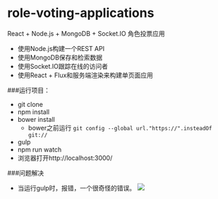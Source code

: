 # role-voting-applications
React + Node.js + MongoDB + Socket.IO 角色投票应用

* 使用Node.js构建一个REST API
* 使用MongoDB保存和检索数据
* 使用Socket.IO跟踪在线的访问者
* 使用React + Flux和服务端渲染来构建单页面应用

###运行项目：

* git clone
* npm install
* bower install
	* bower之前运行 `git config --global url."https://".insteadOf git://`
* gulp
* npm run watch
* 浏览器打开http://localhost:3000/

###问题解决

* 当运行gulp时，报错，一个很奇怪的错误。
![](http://p1.bpimg.com/567571/cec642fa04e10812.png)
